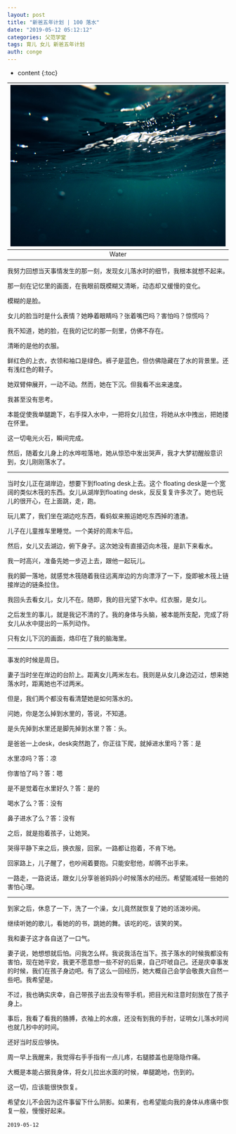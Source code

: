 ```yaml
---
layout: post
title: "新爸五年计划 | 100 落水"
date: "2019-05-12 05:12:12"
categories: 父范学堂
tags: 育儿 女儿 新爸五年计划
auth: conge
---
```

* content
{:toc}

|![ ](/assets/images/父范学堂/118382-4d05937d6e103d1f.png)|
|:----:|
|Water|

我努力回想当天事情发生的那一刻，发现女儿落水时的细节，我根本就想不起来。

那一刻在记忆里的画面，在我眼前既模糊又清晰，动态却又缓慢的变化。

模糊的是脸。

女儿的脸当时是什么表情？她睁着眼睛吗？张着嘴巴吗？害怕吗？惊慌吗？

我不知道，她的脸，在我的记忆的那一刻里，仿佛不存在。

清晰的是他的衣服。

鲜红色的上衣，衣领和袖口是绿色。裤子是蓝色，但仿佛隐藏在了水的背景里。还有浅红色的鞋子。

她双臂伸展开，一动不动。然而，她在下沉。但我看不出来速度。

我甚至没有思考。

本能促使我单腿跪下，右手探入水中，一把将女儿拉住，将她从水中拽出，把她搂在怀里。

这一切电光火石，瞬间完成。

然后，随着女儿身上的水哗啦落地，她从惊恐中发出哭声，我才大梦初醒般意识到，女儿刚刚落水了。





--------


当时女儿正在湖岸边，想要下到floating desk上去。这个 floating desk是一个宽阔的类似木筏的东西。女儿从湖岸到floating desk，反反复复许多次了。她也玩儿的很开心，在上面跳，走，跑。

玩儿累了，我们坐在湖边吃东西，看蚂蚁来搬运她吃东西掉的渣渣。

儿子在儿童推车里睡觉。一个美好的周末午后。

然后，女儿又去湖边，俯下身子。这次她没有直接迈向木筏，是趴下来看水。

我一时高兴，准备先她一步迈上去，跟他一起玩儿。

我的脚一落地，就感觉木筏随着我往远离岸边的方向漂浮了一下，旋即被木筏上链接岸边的链条拉住。

我回头去看女儿，女儿不在。随即，我的目光望下水中。红衣服，是女儿。

之后发生的事儿，就是我记不清的了。我的身体与头脑，被本能所支配，完成了将女儿从水中提出的一系列动作。

只有女儿下沉的画面，烙印在了我的脑海里。

------

事发的时候是周日。

妻子当时坐在岸边的台阶上。距离女儿两米左右。我则是从女儿身边迈过，想来她落水时，距离她也不过两米。

但是，我们两个都没有看清楚她是如何落水的。

问她，你是怎么掉到水里的，答说，不知道。

是头先掉到水里还是脚先掉到水里？答：头。

是爸爸一上desk，desk突然跑了，你正往下爬，就掉进水里吗？答：是

水里凉吗？答：凉

你害怕了吗？答：嗯

是不是觉着在水里好久？答：是的

喝水了么？答：没有

鼻子进水了么？答：没有

之后，就是抱着孩子，让她哭。

哭得平静下来之后，换衣服，回家。一路都让抱着，不肯下地。

回家路上，儿子醒了，也吵闹着要抱。只能安慰他，却腾不出手来。

一路走，一路说话，跟女儿分享爸爸妈妈小时候落水的经历。希望能减轻一些她的害怕心理。

--------

到家之后，休息了一下，洗了一个澡，女儿竟然就恢复了她的活泼吵闹。

继续听她的歌儿，看她的的书，跳她的舞。该吃的吃，该笑的笑。

我和妻子这才各自送了一口气。

妻子说，她想想就后怕。问我怎么样。我说我活在当下。孩子落水的时候我都没有害怕，现在她平安，我更不愿意想一些不好的后果，自己吓唬自己。还是庆幸事发的时候，我们在孩子身边吧。有了这么一回经历，她大概自己会学会敬畏大自然一些吧。我希望是。

不过，我也确实庆幸，自己带孩子出去没有带手机，把目光和注意时刻放在了孩子身上。

事后，我看了看我的胳膊，衣袖上的水痕，还没有到我的手肘，证明女儿落水时间也就几秒中的时间。

还好当时反应够快。

周一早上我醒来，我觉得右手手指有一点儿疼，右腿膝盖也是隐隐作痛。

大概是本能占据我身体，将女儿拉出水面的时候，单腿跪地，伤到的。

这一切，应该能很快恢复。

希望女儿不会因为这件事留下什么阴影。如果有，也希望能向我的身体从疼痛中恢复一般，慢慢好起来。

```
2019-05-12 
```
